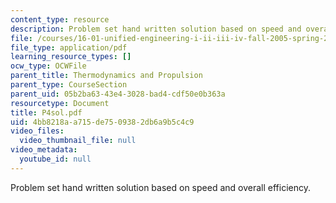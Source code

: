 ```yaml
---
content_type: resource
description: Problem set hand written solution based on speed and overall efficiency.
file: /courses/16-01-unified-engineering-i-ii-iii-iv-fall-2005-spring-2006/4bb8218aa715de7509382db6a9b5c4c9_P4sol.pdf
file_type: application/pdf
learning_resource_types: []
ocw_type: OCWFile
parent_title: Thermodynamics and Propulsion
parent_type: CourseSection
parent_uid: 05b2ba63-43e4-3028-bad4-cdf50e0b363a
resourcetype: Document
title: P4sol.pdf
uid: 4bb8218a-a715-de75-0938-2db6a9b5c4c9
video_files:
  video_thumbnail_file: null
video_metadata:
  youtube_id: null
---
```

Problem set hand written solution based on speed and overall efficiency.